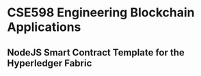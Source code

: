 # CSE598 Engineering Blockchain Applications
## NodeJS Smart Contract Template for the Hyperledger Fabric 
